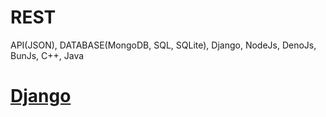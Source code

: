 # REST
API(JSON), DATABASE(MongoDB, SQL, SQLite), Django, NodeJs, DenoJs, BunJs, C++, Java

# [Django](Django)